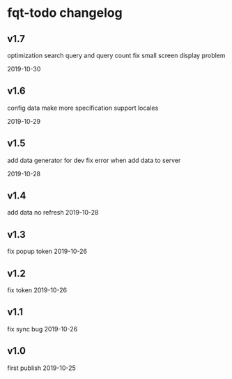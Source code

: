 
# fqt-todo changelog

## v1.7

optimization search query and query count
fix small screen display problem

2019-10-30

## v1.6

config data make more specification
support locales

2019-10-29

## v1.5

add data generator for dev
fix error when add data to server 

2019-10-28

## v1.4

add data no refresh 2019-10-28

## v1.3

fix popup token 2019-10-26

## v1.2

fix token 2019-10-26

## v1.1

fix sync bug 2019-10-26

## v1.0

first publish 2019-10-25
